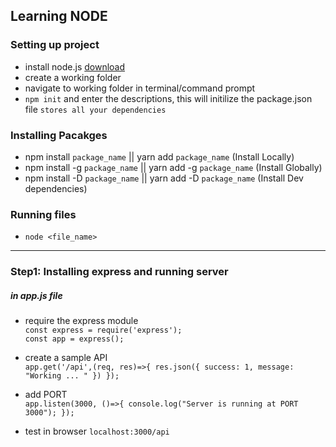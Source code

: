 ## Learning NODE 

### Setting up project 

- install node.js [download](https://nodejs.org/en/)
- create a working folder
- navigate to working folder in terminal/command prompt
- `npm init` and enter the descriptions, this will initilize the package.json file `stores all your dependencies`

### Installing Pacakges 

- npm install `package_name`  || yarn add `package_name`  (Install Locally)
- npm install -g `package_name` || yarn add -g `package_name` (Install Globally)
- npm install -D `package_name` || yarn add -D `package_name` (Install Dev dependencies)

### Running files

- `node <file_name>`

<hr>

### Step1: Installing express and running server

##### in app.js file  
- require the express module  
`const express = require('express');`  
`const app = express();`  

- create a sample API   
`
app.get('/api',(req, res)=>{
 res.json({
     success: 1,
     message: "Working ... "
 })
});
`
- add PORT  
`
app.listen(3000, ()=>{
    console.log("Server is running at PORT 3000");
});
`

- test in browser
`localhost:3000/api`


